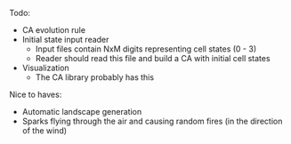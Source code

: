 Todo:
- CA evolution rule
- Initial state input reader
    - Input files contain NxM digits representing cell states (0 - 3)
    - Reader should read this file and build a CA with initial cell states
- Visualization
    - The CA library probably has this

Nice to haves:
- Automatic landscape generation
- Sparks flying through the air and causing random fires (in the direction of the wind)

